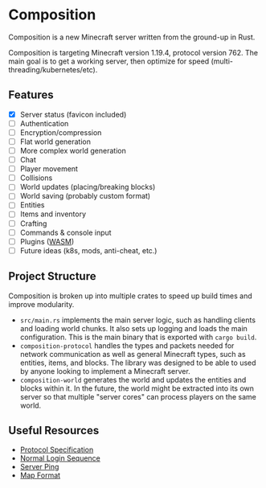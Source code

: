 # Composition
Composition is a new Minecraft server written from the ground-up in Rust.

Composition is targeting Minecraft version 1.19.4, protocol version 762.
The main goal is to get a working server, then optimize for speed (multi-threading/kubernetes/etc).

## Features
- [x] Server status (favicon included)
- [ ] Authentication
- [ ] Encryption/compression
- [ ] Flat world generation
- [ ] More complex world generation
- [ ] Chat
- [ ] Player movement
- [ ] Collisions
- [ ] World updates (placing/breaking blocks)
- [ ] World saving (probably custom format)
- [ ] Entities
- [ ] Items and inventory
- [ ] Crafting
- [ ] Commands & console input
- [ ] Plugins ([WASM](https://webassembly.org/))
- [ ] Future ideas (k8s, mods, anti-cheat, etc.)

## Project Structure
Composition is broken up into multiple crates to speed up build times and improve modularity.
- `src/main.rs` implements the main server logic, such as handling clients and loading world chunks.
  It also sets up logging and loads the main configuration.
  This is the main binary that is exported with `cargo build`.
- `composition-protocol` handles the types and packets needed for network communication as well as general Minecraft types, such as entities, items, and blocks.
  The library was designed to be able to used by anyone looking to implement a Minecraft server.
- `composition-world` generates the world and updates the entities and blocks within it. In the future, the world might be extracted into its own server so that multiple "server cores" can process players on the same world.

## Useful Resources
- [Protocol Specification](https://wiki.vg/Protocol)
- [Normal Login Sequence](https://wiki.vg/Protocol_FAQ#What.27s_the_normal_login_sequence_for_a_client.3F)
- [Server Ping](https://wiki.vg/Server_List_Ping)
- [Map Format](https://wiki.vg/Map_Format)

